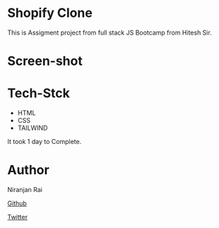 # Shopify Clone

This is Assigment project from full stack JS Bootcamp from Hitesh Sir.


# Screen-shot


# Tech-Stck
- HTML
- CSS
- TAILWIND 


It took 1 day to Complete.


# Author 

Niranjan Rai

[Github](https://github.com/niranjanrai)


[Twitter](https://twitter.com/Niranjanrai9)
